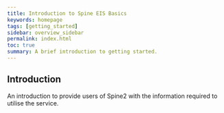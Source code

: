 ```yaml
---
title: Introduction to Spine EIS Basics
keywords: homepage
tags: [getting_started]
sidebar: overview_sidebar
permalink: index.html
toc: true
summary: A brief introduction to getting started.
---
```


## Introduction ##

An introduction to provide users of Spine2 with the information required to utilise the service.
